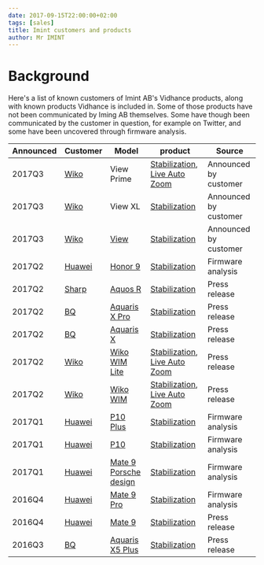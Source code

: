 ```yaml
---
date: 2017-09-15T22:00:00+02:00
tags: [sales]
title: Imint customers and products
author: Mr IMINT
---
```


# Background

Here's a list of known customers of Imint AB's Vidhance products, along with known products Vidhance is included in. Some of those products have not been communicated by Iming AB themselves. Some have though been communicated by the customer in question, for example on Twitter, and some have been uncovered through firmware analysis.

| Announced | Customer | Model | product | Source
| ---- | -------- | ----- | ------- | -------- |
| 2017Q3 | [Wiko] | View Prime | [Stabilization][VH_STAB], [Live Auto Zoom][VH_LAZ] | Announced by customer |
| 2017Q3 | [Wiko] | View XL | [Stabilization][VH_STAB] | Announced by customer |
| 2017Q3 | [Wiko] | [View][WIKO_VIEW] | [Stabilization][VH_STAB] | Announced by customer |
| 2017Q2 | [Huawei] | [Honor 9][HUAWEI_HONOR9] | [Stabilization][VH_STAB] | Firmware analysis |
| 2017Q2 | [Sharp] | [Aquos R][SHARP_AQUOS_R] | [Stabilization][VH_STAB] | Press release |
| 2017Q2 | [BQ] | [Aquaris X Pro][BQ_AXPRO] | [Stabilization][VH_STAB] | Press release |
| 2017Q2 | [BQ] | [Aquaris X][BQ_AX] | [Stabilization][VH_STAB] | Press release |
| 2017Q2 | [Wiko] | [Wiko WIM Lite][WIKO_WIMLITE] | [Stabilization][VH_STAB], [Live Auto Zoom][VH_LAZ] | Press release |
| 2017Q2 | [Wiko] | [Wiko WIM][WIKO_WIM] | [Stabilization][VH_STAB], [Live Auto Zoom][VH_LAZ] | Press release |
| 2017Q1 | [Huawei] | [P10 Plus][HUAWEI_P10PLUS] | [Stabilization][VH_STAB] | Firmware analysis |
| 2017Q1 | [Huawei] | [P10][HUAWEI_P10] | [Stabilization][VH_STAB] | Firmware analysis |
| 2017Q1 | [Huawei] | [Mate 9 Porsche design][HUAWEI_MATE9PD] | [Stabilization][VH_STAB] | Firmware analysis |
| 2016Q4 | [Huawei] | [Mate 9 Pro][HUAWEI_MATE9PRO] | [Stabilization][VH_STAB] | Firmware analysis |
| 2016Q4 | [Huawei] | [Mate 9][HUAWEI_MATE9] | [Stabilization][VH_STAB] | Press release |
| 2016Q3 | [BQ] | [Aquaris X5 Plus][BQ_AX5P] | [Stabilization][VH_STAB] | Press release |

[SHARP]: <http://www.sharp.co.jp/>
[SHARP_AQUOS_R]: <http://www.sharp.co.jp/products/sh03j/>

[WIKO]: <http://world.wikomobile.com/>
[WIKO_WIM]: <http://world.wikomobile.com/wim/index.php>
[WIKO_WIMLITE]: <http://world.wikomobile.com/wim-lite/index.php>
[WIKO_VIEW]: <http://world.wikomobile.com/m1777-view-32gb>


[HUAWEI]: <http://consumer.huawei.com/>
[HUAWEI_MATE9]: <http://consumer.huawei.com/en/phones/mate9/>
[HUAWEI_MATE9PRO]: <http://consumer.huawei.com/en/phones/mate9-pro/>
[HUAWEI_MATE9PD]: <http://consumer.huawei.com/en/phones/porsche-design-mate9/>
[HUAWEI_P10]: <http://consumer.huawei.com/en/phones/p10/>
[HUAWEI_P10PLUS]: <http://consumer.huawei.com/en/phones/p10-plus/>
[HUAWEI_HONOR9]: <http://www.hihonor.com/global/products/mobile-phones/honor9/index.html>

[BQ]: <https://www.bq.com/en/>
[BQ_AX5P]: <https://www.bq.com/en/aquaris-x5plus>
[BQ_AX]: <https://www.bq.com/en/aquaris-x>
[BQ_AXPRO]: <https://www.bq.com/en/aquaris-x-pro>

[VH_STAB]: <http://vidhance.com/solutions/video-stabilization/>
[VH_LAZ]: <http://vidhance.com/solutions/live-auto-zoom/>
[VH_AC]: <http://vidhance.com/solutions/auto-curate/>
